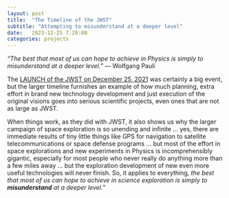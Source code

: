 ```yaml
---
layout: post
title:  "The Timeline of the JWST"
subtitle: "Attempting to misunderstand at a deeper level"
date:   2023-12-25 7:20:00
categories: projects
---
```



*“The best that most of us can hope to achieve in Physics is simply to misunderstand at a deeper level.”*
― Wolfgang Pauli

The [LAUNCH of the JWST on December 25, 2021](https://en.wikipedia.org/wiki/Timeline_of_the_James_Webb_Space_Telescope) was certainly a big event, but the larger timeline furnishes an example of how much planning, extra effort in brand new technology development and just execution of the original visions goes into serious scientific projects, even ones that are not as large as JWST.

When things work, as  they did with JWST, it also shows us why the larger campaign of space exploration is so unending and infinite ... yes, there are immediate results of tiny little things like GPS for navigation to satellite telecommunications or space defense programs ... but most of the effort in space explorations and new experiments in Physics is incomprehensibly gigantic, especially for most people who never really do anything more than a few miles away ... but the exploration development of new even more useful technologies will never finish. So, it applies to everything, *the best that most of us can hope to achieve in science exploration is simply to* ***misunderstand*** *at a deeper level.”*
